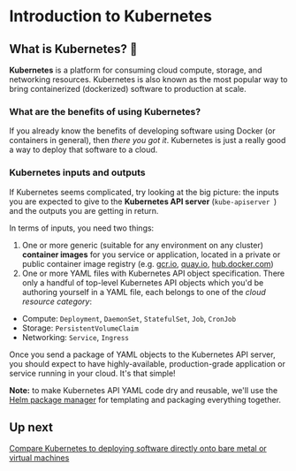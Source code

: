 # Introduction to Kubernetes

## What is Kubernetes? 🤔

**Kubernetes** is a platform for consuming cloud compute, storage, and networking resources. Kubernetes is also known as the most popular way to bring containerized (dockerized) software to production at scale.

### What are the benefits of using Kubernetes?

If you already know the benefits of developing software using Docker (or containers in general), then *there you got it*. Kubernetes is just a really good a way to deploy that software to a cloud.

### Kubernetes inputs and outputs

If Kubernetes seems complicated, try looking at the big picture: the inputs you are expected to give to the **Kubernetes API server** (`kube-apiserver
`) and the outputs you are getting in return.

In terms of inputs, you need two things:

1. One or more generic (suitable for any environment on any cluster) **container images** for you service or application, located in a private or public container image registry (e.g. [gcr.io](https://gcr.io/), [quay.io](/), [hub.docker.com](/))
2. One or more YAML files with Kubernetes API object specification. There only a handful of top-level Kubernetes API objects which you'd be authoring yourself in a YAML file, each belongs to one of the *cloud resource category*:

- Compute: `Deployment`, `DaemonSet`, `StatefulSet`, `Job`, `CronJob`
- Storage: `PersistentVolumeClaim`
- Networking: `Service`, `Ingress`

Once you send a package of YAML objects to the Kubernetes API server, you should expect to have highly-available, production-grade application or service running in your cloud. It's that simple!

**Note:** to make Kubernetes API YAML code dry and reusable, we'll use the [Helm package manager](https://helm.sh) for templating and packaging everything together.

## Up next

[Compare Kubernetes to deploying software directly onto bare metal or virtual machines](/labs/intro/kubernetes-compare.md)
